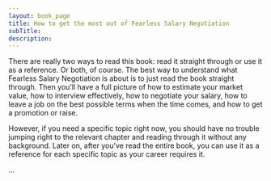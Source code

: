 ```yaml
---
layout: book_page
title: How to get the most out of Fearless Salary Negotiation
subTitle:
description:
---
```


There are really two ways to read this book: read it straight through or use it as a reference. Or both, of course. The best way to understand what Fearless Salary Negotiation is about is to just read the book straight through. Then you’ll have a full picture of how to estimate your market value, how to interview effectively, how to negotiate your salary, how to leave a job on the best possible terms when the time comes, and how to get a promotion or raise.


However, if you need a specific topic right now, you should have no trouble jumping right to the relevant chapter and reading through it without any background. Later on, after you’ve read the entire book, you can use it as a reference for each specific topic as your career requires it.

...